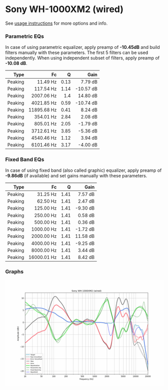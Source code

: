 # Sony WH-1000XM2 (wired)
See [usage instructions](https://github.com/jaakkopasanen/AutoEq#usage) for more options and info.

### Parametric EQs
In case of using parametric equalizer, apply preamp of **-10.45dB** and build filters manually
with these parameters. The first 5 filters can be used independently.
When using independent subset of filters, apply preamp of **-10.08 dB**.

| Type    | Fc          |    Q | Gain      |
|--------:|------------:|-----:|----------:|
| Peaking | 11.49 Hz    | 0.13 | 7.79 dB   |
| Peaking | 117.54 Hz   | 1.14 | -10.57 dB |
| Peaking | 2007.06 Hz  | 1.4  | 14.80 dB  |
| Peaking | 4021.85 Hz  | 0.59 | -10.74 dB |
| Peaking | 11895.68 Hz | 0.41 | 8.24 dB   |
| Peaking | 354.01 Hz   | 2.84 | 2.08 dB   |
| Peaking | 805.01 Hz   | 2.05 | -1.79 dB  |
| Peaking | 3712.61 Hz  | 3.85 | -5.36 dB  |
| Peaking | 4540.46 Hz  | 1.12 | 3.94 dB   |
| Peaking | 6101.46 Hz  | 3.17 | -4.00 dB  |

### Fixed Band EQs
In case of using fixed band (also called graphic) equalizer, apply preamp of **-9.86dB**
(if available) and set gains manually with these parameters.

| Type    | Fc          |    Q | Gain     |
|--------:|------------:|-----:|---------:|
| Peaking | 31.25 Hz    | 1.41 | 7.57 dB  |
| Peaking | 62.50 Hz    | 1.41 | 2.47 dB  |
| Peaking | 125.00 Hz   | 1.41 | -9.30 dB |
| Peaking | 250.00 Hz   | 1.41 | 0.58 dB  |
| Peaking | 500.00 Hz   | 1.41 | 0.36 dB  |
| Peaking | 1000.00 Hz  | 1.41 | -1.72 dB |
| Peaking | 2000.00 Hz  | 1.41 | 11.58 dB |
| Peaking | 4000.00 Hz  | 1.41 | -9.25 dB |
| Peaking | 8000.00 Hz  | 1.41 | 3.44 dB  |
| Peaking | 16000.01 Hz | 1.41 | 8.42 dB  |

### Graphs
![](./Sony%20WH-1000XM2%20(wired).png)